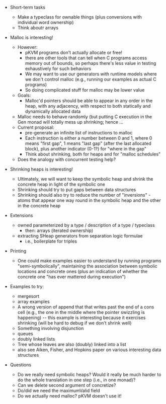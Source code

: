 * Short-term tasks
  - Make a typeclass for ownable things (plus conversions with
    individual word ownership)
  - Think aboutr arrays

* Malloc is interesting!
  - However:
      - pKVM programs don't actually allocate or free!
      - there are other tools that can tell when C programs access
        memory out of bounds, so perhaps there's less value in testing
        exhaustively for such behaviors
      - We may want to use our generators with runtime models where we
        don't control malloc (e.g., running our examples as actual C
        programs)
      - So doing complicated stuff for malloc may be lower value
  - Goals:
      - Malloc'd pointers should be able to appear in any order in
        the heap, with any adjacency, with respect to both
        statically and dynamically allocated data
  - Malloc needs to behave randomly (but putting C execution in the
    Gen monad will totally mess up shrinking; hence ...
  - Current proposal:
     - pre-generate an infinite list of instructions to malloc
     - Each instruction is either a number between 0 and 1, where 0
       means "first gap", 1 means "last gap" (after the last
       allocated block), plus another indicator (0-1?) for "where in
       the gap"
     - Think about shrinking, both for heaps and for "malloc schedules"
  - Does the analogy with concurrent testing help?

* Shrinking heaps is interesting!
   - Ultimately, we will want to keep the symbolic heap and shrink
     the concrete heap in light of the symbolic one
   - Shrinking should try to put gaps between data structures
   - Shrinking should also try to reduce the number of
     "inversions" - atoms that appear one way round in the symbolic
     heap and the other in the concrete heap

* Extensions
   - owned parameterized by a type / description of a type / typeclass
      - then: arrays (iterated ownership)
   - extracting SHeap generators from separation logic formulae
      - i.e., boilerplate for triples

* Printing
   - One could make examples easier to understand by running programs
     "semi-symbolically", maintaining the association between symbolic
     locations and concrete ones (plus an indication of whether the
     concrete one "has ever mattered during execution")

* Examples to try:
   - mergesort
   - array examples
   - A wrong version of append that that writes past the end of a
     cons cell (e.g., the one in the middle where the pointer
     swizzling is happening) -- this example is interesting because
     it exercises shrinking (will be hard to debug if we don't
     shrink well)
   - Something involving disjunction
   - queues
   - doubly linked lists
   - Tree whose leaves are also (doubly) linked into a list
   - also see Aiken, Fisher, and Hopkins paper on various
     interesting data structures

* Questions
   - Do we really need symbolic heaps?  Would it really be much harder
     to do the whole translation in one step (i.e., in one monad)?
   - Can we delete second argument of concretize?
   - Do/did we need the maximumValid field
   - Do we actually need malloc?  pKVM doesn't use it!
